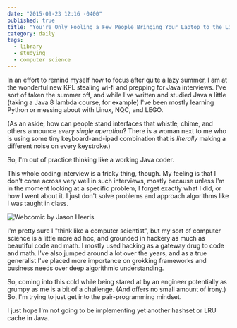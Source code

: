 ```yaml
---
date: "2015-09-23 12:16 -0400"
published: true
title: "You're Only Fooling a Few People Bringing Your Laptop to the Library"
category: daily
tags: 
  - library
  - studying
  - computer science
---
```


In an effort to remind myself how to focus after quite a lazy summer, I am at the wonderful new KPL stealing wi-fi and prepping for Java interviews. I've sort of taken the summer off, and while I've written and studied Java a little (taking a Java 8 lambda course, for example) I've been mostly learning Python or messing about with Linux, NQC, and LEGO.

(As an aside, how can people stand interfaces that whistle, chime, and others announce _every single operation_? There is a woman next to me who is using some tiny keyboard-and-ipad combination that is _literally_ making a different noise on every keystroke.)

So, I'm out of practice thinking like a working Java coder.

This whole coding interview is a tricky thing, though. My feeling is that I don't come across very well in such interviews, mostly because unless I'm in the moment looking at a specific problem, I forget exactly what I did, or how I went about it. I just don't solve problems and approach algorithms like I was taught in class.

<a name="more"></a>

![Webcomic by Jason Heeris](http://twitpic.com/dj27dh "This Is Why You Shouldn't Interrupt a Programmer")

I'm pretty sure I "think like a computer scientist", but my sort of computer science is a little more ad hoc, and grounded in hackery as much as beautiful code and math. I mostly used hacking as a gateway drug to code and math. I've also jumped around a lot over the years, and as a true generalist I've placed more importance on grokking frameworks and business needs over deep algorithmic understanding.

So, coming into this cold while being stared at by an engineer potentially as grumpy as me is a bit of a challenge. (And offers no small amount of irony.) So, I'm trying to just get into the pair-programming mindset.

I just hope I'm not going to be implementing yet another hashset or LRU cache in Java.